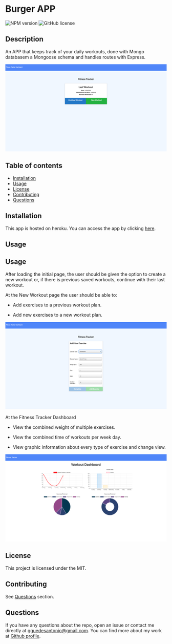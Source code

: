 # Burger APP

![NPM version](https://img.shields.io/badge/npm-6.14.7-green)
![GitHub license](https://img.shields.io/badge/License-MIT-blue.svg)

  ## Description
  An APP that keeps track of your daily workouts, done with Mongo databasem a Mongoose schema and handles routes with Express.

  ![WorkoutTracker](./public/assets/workoutTracker.png)
  
  ## Table of contents
  
  * [Installation](#installation)
  * [Usage](#usage)
  * [License](#license)
  * [Contributing](#contributing)
  * [Questions](#questions)
  

  ## Installation
  
  This app is hosted on heroku. You can access the app by clicking [here](https://git.heroku.com/guedesantonio-workout-tracker.git).


  ## Usage
  
## Usage

After loading the initial page, the user should be given the option to create a new workout or, if there is previous saved workouts, continue with their last workout.

At the New Workout page the user should be able to:

- Add exercises to a previous workout plan.

- Add new exercises to a new workout plan.

![NewWorkout](./public/assets/newWorkout.png)

At the Fitness Tracker Dashboard

- View the combined weight of multiple exercises.

- View the combined time of workouts per week day.

- View graphic information about every type of exercise and change view.

![Dashboard](./public/assets/dashboard.png)

  ## License
  This project is licensed under the MIT.

  ## Contributing
  See [Questions](#Questions) section.

  ## Questions
  If you have any questions about the repo, open an issue or contact me directly at gguedesantonio@gmail.com. 
  You can find more about my work at [Github profile](https://github.com/guedesantonio). 
